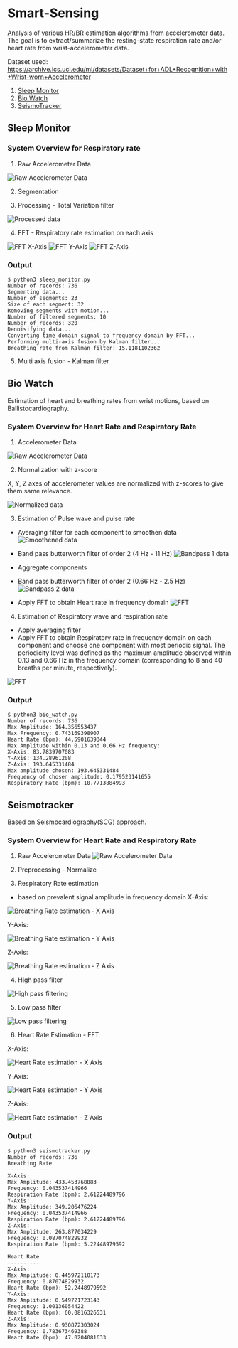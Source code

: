 # Smart-Sensing

Analysis of various HR/BR estimation algorithms from accelerometer data. The goal is to extract/summarize the resting-state respiration rate and/or heart rate from wrist-accelerometer data. 

Dataset used: https://archive.ics.uci.edu/ml/datasets/Dataset+for+ADL+Recognition+with+Wrist-worn+Accelerometer

1. [Sleep Monitor](http://mcn.cse.psu.edu/paper/xiaosun/ubicomp-xiao17.pdf)
2. [Bio Watch](https://ieeexplore.ieee.org/abstract/document/7349394)
2. [SeismoTracker](https://dl.acm.org/citation.cfm?id=2892279)

## Sleep Monitor

### System Overview for Respiratory rate

1. Raw Accelerometer Data

![Raw Accelerometer Data](plots/sleep_monitor/raw_ax.png)

2. Segmentation

3. Processing - Total Variation filter

![Processed data](plots/sleep_monitor/processed_data.png)

4. FFT - Respiratory rate estimation on each axis

![FFT X-Axis](plots/sleep_monitor/fft_xaxis.png)
![FFT Y-Axis](plots/sleep_monitor/fft_yaxis.png)
![FFT Z-Axis](plots/sleep_monitor/fft_zaxis.png)

### Output

```
$ python3 sleep_monitor.py
Number of records: 736
Segmenting data...
Number of segments: 23
Size of each segment: 32
Removing segments with motion...
Number of filtered segments: 10
Number of records: 320
Denoisifying data...
Converting time domain signal to frequency domain by FFT...
Performing multi-axis fusion by Kalman filter...
Breathing rate from Kalman filter: 15.1181102362
```

5. Multi axis fusion - Kalman filter

## Bio Watch

Estimation of heart and breathing rates from wrist motions, based on Ballistocardiography.

### System Overview for Heart Rate and Respiratory Rate

1. Accelerometer Data

![Raw Accelerometer Data](plots/bio_watch/raw_ax.png)

2. Normalization with z-score

X, Y, Z axes of accelerometer values are normalized with z-scores to give them same relevance. 

![Normalized data](plots/bio_watch/normalized.png)

3. Estimation of Pulse wave and pulse rate

* Averaging filter for each component to smoothen data
![Smoothened data](plots/bio_watch/smoothened_ax.png)

* Band pass butterworth filter of order 2 (4 Hz - 11 Hz)
![Bandpass 1 data](plots/bio_watch/bandpass1_ax.png)

* Aggregate components
* Band pass butterworth filter of order 2 (0.66 Hz - 2.5 Hz)
![Bandpass 2 data](plots/bio_watch/bandpass2_ax.png)

* Apply FFT to obtain Heart rate in frequency domain
![FFT](plots/bio_watch/fft.png)

4. Estimation of Respiratory wave and respiration rate

* Apply averaging filter
* Apply FFT to obtain Respiratory rate in frequency domain on each component and choose one component with most periodic signal. The  periodicity  level  was  defined as the maximum amplitude observed within 0.13 and 0.66 Hz in the frequency domain (corresponding  to 8 and 40 breaths per minute, respectively). 

![FFT](plots/bio_watch/fft_zaxis.png)

### Output

```
$ python3 bio_watch.py
Number of records: 736
Max Amplitude: 164.356553437
Max Frequency: 0.743169398907
Heart Rate (bpm): 44.5901639344
Max Amplitude within 0.13 and 0.66 Hz frequency:
X-Axis: 83.7839707083
Y-Axis: 134.28961208
Z-Axis: 193.645331484
Max amplitude chosen: 193.645331484
Frequency of chosen amplitude: 0.179523141655
Respiratory Rate (bpm): 10.7713884993
```

## Seismotracker

Based on Seismocardiography(SCG) approach.

### System Overview for Heart Rate and Respiratory Rate

1. Raw Accelerometer Data
![Raw Accelerometer Data](plots/seismotracker/raw_ax.png)

2. Preprocessing - Normalize

3. Respiratory Rate estimation
- based on prevalent signal amplitude in frequency domain
X-Axis:

![Breathing Rate estimation - X Axis](plots/seismotracker/br_fft_xaxis.png)

Y-Axis:

![Breathing Rate estimation - Y Axis](plots/seismotracker/br_fft_yaxis.png)

Z-Axis:

![Breathing Rate estimation - Z Axis](plots/seismotracker/br_fft_zaxis.png)

4. High pass filter

![High pass filtering](plots/seismotracker/hr_highpass_filtering.png)


5. Low pass filter

![Low pass filtering](plots/seismotracker/hr_lowpass_filtering.png)

6. Heart Rate Estimation - FFT

X-Axis:

![Heart Rate estimation - X Axis](plots/seismotracker/hr_fft_xaxis.png)

Y-Axis:

![Heart Rate estimation - Y Axis](plots/seismotracker/hr_fft_yaxis.png)

Z-Axis:

![Heart Rate estimation - Z Axis](plots/seismotracker/hr_fft_zaxis.png)

### Output

```
$ python3 seismotracker.py
Number of records: 736
Breathing Rate
--------------
X-Axis:
Max Amplitude: 433.453768883
Frequency: 0.043537414966
Respiration Rate (bpm): 2.61224489796
Y-Axis:
Max Amplitude: 349.206476224
Frequency: 0.043537414966
Respiration Rate (bpm): 2.61224489796
Z-Axis:
Max Amplitude: 263.877034229
Frequency: 0.087074829932
Respiration Rate (bpm): 5.22448979592

Heart Rate
----------
X-Axis:
Max Amplitude: 0.445972110173
Frequency: 0.87074829932
Heart Rate (bpm): 52.2448979592
Y-Axis:
Max Amplitude: 0.549721723143
Frequency: 1.00136054422
Heart Rate (bpm): 60.0816326531
Z-Axis:
Max Amplitude: 0.930872303024
Frequency: 0.783673469388
Heart Rate (bpm): 47.0204081633

```